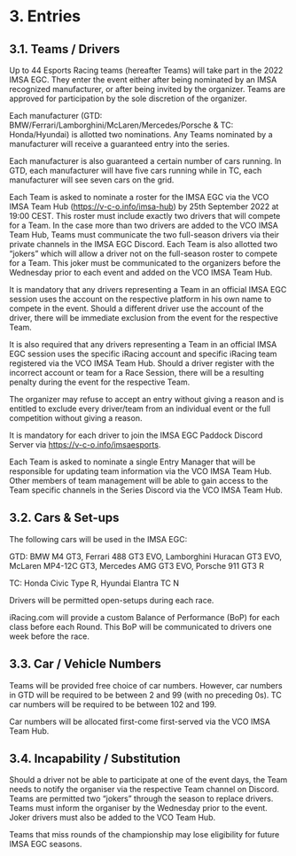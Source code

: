 # 3. Entries

## 3.1. Teams / Drivers
Up to 44 Esports Racing teams (hereafter Teams) will take part in the 2022 IMSA EGC. They enter the event either after being nominated by an IMSA recognized manufacturer, or after being invited by the organizer. Teams are approved for participation by the sole discretion of the organizer.

Each manufacturer (GTD: BMW/Ferrari/Lamborghini/McLaren/Mercedes/Porsche & TC: Honda/Hyundai) is allotted two nominations. Any Teams nominated by a manufacturer will receive a guaranteed entry into the series.

Each manufacturer is also guaranteed a certain number of cars running. In GTD, each manufacturer will have five cars running while in TC, each manufacturer will see seven cars on the grid.

Each Team is asked to nominate a roster for the IMSA EGC via the VCO IMSA Team Hub (https://v-c-o.info/imsa-hub) by 25th September 2022 at 19:00 CEST. This roster must include exactly two drivers that will compete for a Team. In the case more than two drivers are added to the VCO IMSA Team Hub, Teams must communicate the two full-season drivers via their private channels in the IMSA EGC Discord. Each Team is also allotted two “jokers” which will allow a driver not on the full-season roster to compete for a Team. This joker must be communicated to the organizers before the Wednesday prior to each event and added on the VCO IMSA Team Hub.

It is mandatory that any drivers representing a Team in an official IMSA EGC session uses the account on the respective platform in his own name to compete in the event. Should a different driver use the account of the driver, there will be immediate exclusion from the event for the respective Team.

It is also required that any drivers representing a Team in an official IMSA EGC session uses the specific iRacing account and specific iRacing team registered via the VCO IMSA Team Hub. Should a driver register with the incorrect account or team for a Race Session, there will be a resulting penalty during the event for the respective Team.

The organizer may refuse to accept an entry without giving a reason and is entitled to exclude every driver/team from an individual event or the full competition without giving a reason.

It is mandatory for each driver to join the IMSA EGC Paddock Discord Server via https://v-c-o.info/imsaesports.

Each Team is asked to nominate a single Entry Manager that will be responsible for updating team information via the VCO IMSA Team Hub. Other members of team management will be able to gain access to the Team specific channels in the Series Discord via the VCO IMSA Team Hub.

## 3.2. Cars & Set-ups
The following cars will be used in the IMSA EGC:

GTD: BMW M4 GT3, Ferrari 488 GT3 EVO, Lamborghini Huracan GT3 EVO, McLaren MP4-12C GT3, Mercedes AMG GT3 EVO, Porsche 911 GT3 R

TC: Honda Civic Type R, Hyundai Elantra TC N

Drivers will be permitted open-setups during each race.

iRacing.com will provide a custom Balance of Performance (BoP) for each class before each Round. This BoP will be communicated to drivers one week before the race. 

## 3.3. Car / Vehicle Numbers
Teams will be provided free choice of car numbers. However, car numbers in GTD will be required to be between 2 and 99 (with no preceding 0s). TC car numbers will be required to be between 102 and 199.

Car numbers will be allocated first-come first-served via the VCO IMSA Team Hub.

## 3.4. Incapability / Substitution
Should a driver not be able to participate at one of the event days, the Team needs to notify the organiser via the respective Team channel on Discord. Teams are permitted two “jokers” through the season to replace drivers. Teams must inform the organiser by the Wednesday prior to the event. Joker drivers must also be added to the VCO Team Hub.

Teams that miss rounds of the championship may lose eligibility for future IMSA EGC seasons.
